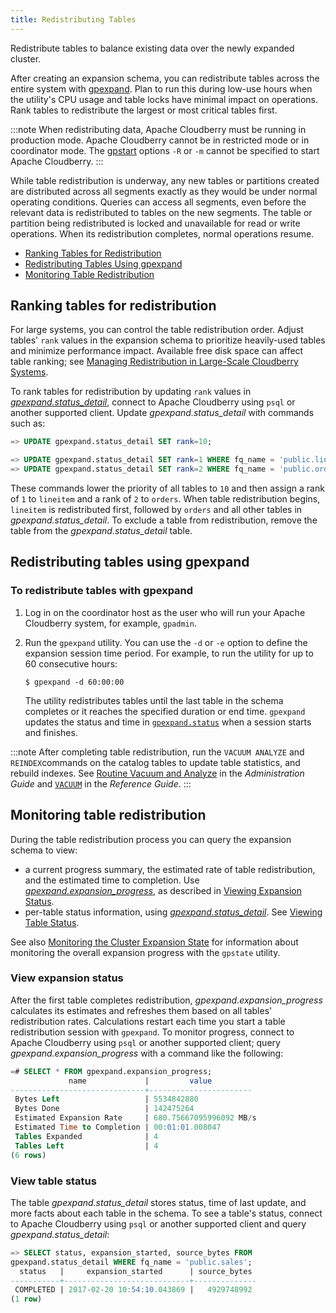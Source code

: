 ```yaml
---
title: Redistributing Tables 
---
```


Redistribute tables to balance existing data over the newly expanded cluster.

After creating an expansion schema, you can redistribute tables across the entire system with [gpexpand](../../utility_guide/ref/gpexpand.html). Plan to run this during low-use hours when the utility's CPU usage and table locks have minimal impact on operations. Rank tables to redistribute the largest or most critical tables first.

:::note
When redistributing data, Apache Cloudberry must be running in production mode. Apache Cloudberry cannot be in restricted mode or in coordinator mode. The [gpstart](../../utility_guide/ref/gpstart.html) options `-R` or `-m` cannot be specified to start Apache Cloudberry.
:::

While table redistribution is underway, any new tables or partitions created are distributed across all segments exactly as they would be under normal operating conditions. Queries can access all segments, even before the relevant data is redistributed to tables on the new segments. The table or partition being redistributed is locked and unavailable for read or write operations. When its redistribution completes, normal operations resume.

- [Ranking Tables for Redistribution](#topic29)
- [Redistributing Tables Using gpexpand](#topic30)
- [Monitoring Table Redistribution](#topic31)

## Ranking tables for redistribution

For large systems, you can control the table redistribution order. Adjust tables' `rank` values in the expansion schema to prioritize heavily-used tables and minimize performance impact. Available free disk space can affect table ranking; see [Managing Redistribution in Large-Scale Cloudberry Systems](expand-planning.html).

To rank tables for redistribution by updating `rank` values in *[gpexpand.status_detail](../../ref_guide/system_catalogs/gp_expansion_tables.html)*, connect to Apache Cloudberry using `psql` or another supported client. Update *gpexpand.status_detail* with commands such as:

```sql
=> UPDATE gpexpand.status_detail SET rank=10;

=> UPDATE gpexpand.status_detail SET rank=1 WHERE fq_name = 'public.lineitem';
=> UPDATE gpexpand.status_detail SET rank=2 WHERE fq_name = 'public.orders';
```

These commands lower the priority of all tables to `10` and then assign a rank of `1` to `lineitem` and a rank of `2` to `orders`. When table redistribution begins, `lineitem` is redistributed first, followed by `orders` and all other tables in *gpexpand.status_detail*. To exclude a table from redistribution, remove the table from the *gpexpand.status_detail* table.

## Redistributing tables using gpexpand

### To redistribute tables with gpexpand

1. Log in on the coordinator host as the user who will run your Apache Cloudberry system, for example, `gpadmin`.
2. Run the `gpexpand` utility. You can use the `-d` or `-e` option to define the expansion session time period. For example, to run the utility for up to 60 consecutive hours:

    ```shell
    $ gpexpand -d 60:00:00
    ```

    The utility redistributes tables until the last table in the schema completes or it reaches the specified duration or end time. `gpexpand` updates the status and time in [`gpexpand.status`](../../ref_guide/system_catalogs/gp_expansion_status.html) when a session starts and finishes.

:::note
After completing table redistribution, run the `VACUUM ANALYZE` and `REINDEX`commands on the catalog tables to update table statistics, and rebuild indexes. See [Routine Vacuum and Analyze](../managing/maintain.html) in the *Administration Guide* and [`VACUUM`](../../ref_guide/sql_commands/VACUUM.html#er20941) in the *Reference Guide*.
:::

## Monitoring table redistribution

During the table redistribution process you can query the expansion schema to view:

- a current progress summary, the estimated rate of table redistribution, and the estimated time to completion. Use *[gpexpand.expansion_progress](../../ref_guide/system_catalogs/catalog_ref-views.html#gpexpandexpansion_progress)*, as described in [Viewing Expansion Status](#topic32).
- per-table status information, using *[gpexpand.status_detail](../../ref_guide/system_catalogs/gp_expansion_tables.html)*. See [Viewing Table Status](#topic33).

See also [Monitoring the Cluster Expansion State](expand-initialize.html) for information about monitoring the overall expansion progress with the `gpstate` utility.

### View expansion status

After the first table completes redistribution, *gpexpand.expansion_progress* calculates its estimates and refreshes them based on all tables' redistribution rates. Calculations restart each time you start a table redistribution session with `gpexpand`. To monitor progress, connect to Apache Cloudberry using `psql` or another supported client; query *gpexpand.expansion_progress* with a command like the following:

```sql
=# SELECT * FROM gpexpand.expansion_progress;
             name             |         value
------------------------------+-----------------------
 Bytes Left                   | 5534842880
 Bytes Done                   | 142475264
 Estimated Expansion Rate     | 680.75667095996092 MB/s
 Estimated Time to Completion | 00:01:01.008047
 Tables Expanded              | 4
 Tables Left                  | 4
(6 rows)
```

### View table status

The table *gpexpand.status_detail* stores status, time of last update, and more facts about each table in the schema. To see a table's status, connect to Apache Cloudberry using `psql` or another supported client and query *gpexpand.status_detail*:

```sql
=> SELECT status, expansion_started, source_bytes FROM
gpexpand.status_detail WHERE fq_name = 'public.sales';
  status   |     expansion_started      | source_bytes
-----------+----------------------------+--------------
 COMPLETED | 2017-02-20 10:54:10.043869 |   4929748992
(1 row)
```

